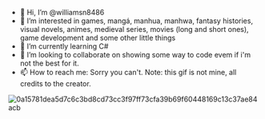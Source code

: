 - 👋 Hi, I’m @williamsn8486
- 👀 I’m interested in games, mangá, manhua, manhwa, fantasy histories, visual novels, animes, medieval series, movies (long and short ones), game development and some other little things
- 🌱 I’m currently learning C#
- 💞️ I’m looking to collaborate on showing some way to code evem if i'm not the best for it.
- 📫 How to reach me: Sorry you can't.
Note: this gif is not mine, all credits to the creator.
<!---
williamsn8486/williamsn8486 is a ✨ special ✨ repository because its `README.md` (this file) appears on your GitHub profile.
You can click the Preview link to take a look at your changes.
--->
![0a15781dea5d7c6c3bd8cd73cc3f97ff73cfa39b69f60448169c13c37ae84acb](https://user-images.githubusercontent.com/89116083/197308896-688d3566-4c0a-4723-bda6-10e3a297b4f0.gif)
